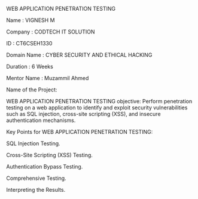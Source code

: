 WEB APPLICATION PENETRATION TESTING

Name : VIGNESH M

Company : CODTECH IT SOLUTION

ID : CT6CSEH1330

Domain Name : CYBER SECURITY AND ETHICAL HACKING

Duration : 6 Weeks

Mentor Name : Muzammil Ahmed

Name of the Project:

WEB APPLICATION PENETRATION TESTING 
  objective: Perform penetration testing on a web application to identify and exploit security
vulnerabilities such as SQL injection, cross-site scripting (XSS), and insecure
authentication mechanisms.

Key Points for WEB APPLICATION PENETRATION TESTING:

SQL Injection Testing.

Cross-Site Scripting (XSS) Testing.

Authentication Bypass Testing.

Comprehensive Testing.

Interpreting the Results.
